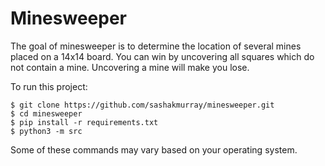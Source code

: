 # Minesweeper

The goal of minesweeper is to determine the location of several mines placed on a 14x14 board. You can win by uncovering all squares which do not contain a mine. Uncovering a mine will make you lose.

To run this project:
```
$ git clone https://github.com/sashakmurray/minesweeper.git
$ cd minesweeper
$ pip install -r requirements.txt
$ python3 -m src
```

Some of these commands may vary based on your operating system.

